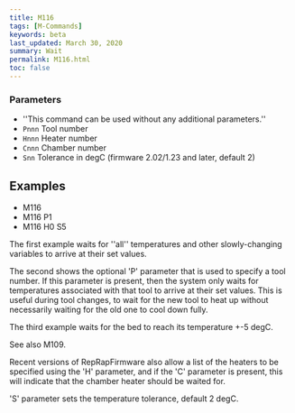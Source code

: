```yaml
---
title: M116
tags: [M-Commands] 
keywords: beta 
last_updated: March 30, 2020 
summary: Wait 
permalink: M116.html
toc: false 
---
```



### Parameters

* ''This command can be used without any additional parameters.''
* `Pnnn` Tool number
* `Hnnn` Heater number
* `Cnnn` Chamber number
* `Snn` Tolerance in degC (firmware 2.02/1.23 and later, default 2)

## Examples

* M116
* M116 P1
* M116 H0 S5

The first example waits for ''all'' temperatures and other slowly-changing variables to arrive at their set values.

The second shows the optional 'P' parameter that is used to specify a tool number. If this parameter is present, then the system only waits for temperatures associated with that tool to arrive at their set values. This is useful during tool changes, to wait for the new tool to heat up without necessarily waiting for the old one to cool down fully.

The third example waits for the bed to reach its temperature +-5 degC.

See also M109.

Recent versions of RepRapFirmware also allow a list of the heaters to be specified using the 'H' parameter, and if the 'C' parameter is present, this will indicate that the chamber heater should be waited for.

'S' parameter sets the temperature tolerance, default 2 degC.

